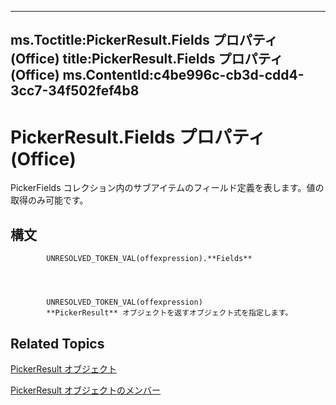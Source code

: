 

---
ms.Toctitle:PickerResult.Fields プロパティ (Office)
title:PickerResult.Fields プロパティ (Office)
ms.ContentId:c4be996c-cb3d-cdd4-3cc7-34f502fef4b8
---
# PickerResult.Fields プロパティ (Office)




PickerFields コレクション内のサブアイテムのフィールド定義を表します。値の取得のみ可能です。

## 構文

            UNRESOLVED_TOKEN_VAL(offexpression).**Fields**




            UNRESOLVED_TOKEN_VAL(offexpression)
            **PickerResult** オブジェクトを返すオブジェクト式を指定します。



## Related Topics

[PickerResult オブジェクト](5229d2ad-a32e-a864-9de4-dc651199ff58.md)

[PickerResult オブジェクトのメンバー](3d04c242-a306-c3f6-34e4-6c5a590a369f.md)




